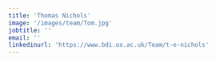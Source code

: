 ```yaml
---
title: 'Thomas Nichols'
image: '/images/team/Tom.jpg'
jobtitle: ''
email: ''
linkedinurl: 'https://www.bdi.ox.ac.uk/Team/t-e-nichols'
---
```

